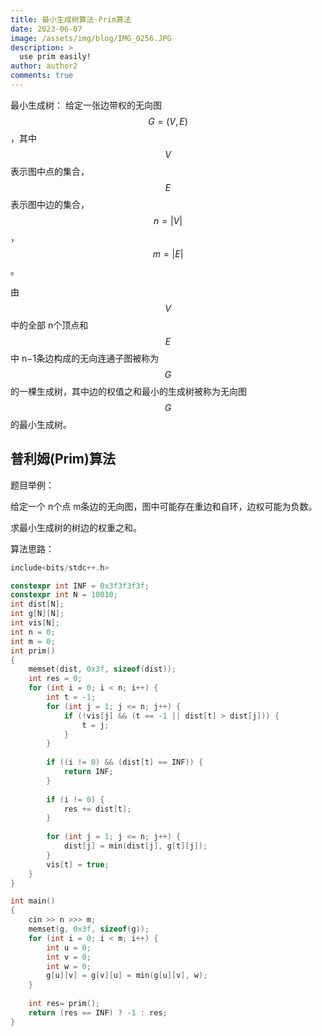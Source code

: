 ```yaml
---
title: 最小生成树算法-Prim算法
date: 2023-06-07
image: /assets/img/blog/IMG_0256.JPG
description: >
  use prim easily!
author: author2
comments: true
---
```




最小生成树： 给定一张边带权的无向图 $$G=(V,E)$$，其中 $$V$$表示图中点的集合，$$E$$ 表示图中边的集合，$$n=|V|$$，$$m=|E|$$。

由 $$V$$ 中的全部 n个顶点和 $$E$$ 中 n−1条边构成的无向连通子图被称为 $$G $$的一棵生成树，其中边的权值之和最小的生成树被称为无向图 $$G$$ 的最小生成树。



## 普利姆(Prim)算法

题目举例：

给定一个 n个点 m条边的无向图，图中可能存在重边和自环，边权可能为负数。

求最小生成树的树边的权重之和。

算法思路：

```C++
include<bits/stdc++.h>

constexpr int INF = 0x3f3f3f3f;
constexpr int N = 10010;
int dist[N];
int g[N][N];
int vis[N];
int n = 0;
int m = 0;
int prim()
{
    memset(dist, 0x3f, sizeof(dist));
    int res = 0;
    for (int i = 0; i < n; i++) {
        int t = -1;
        for (int j = 1; j <= n; j++) {
            if (!vis[j] && (t == -1 || dist[t] > dist[j])) {
                t = j;
            }
        }
        
        if ((i != 0) && (dist[t] == INF)) {
            return INF;
        }
        
        if (i != 0) {
            res += dist[t];
        }
        
        for (int j = 1; j <= n; j++) {
            dist[j] = min(dist[j], g[t][j]);
        }
        vis[t] = true;
    }
}

int main()
{
    cin >> n >>> m;
    memset(g, 0x3f, sizeof(g));
    for (int i = 0; i < m; i++) {
        int u = 0;
        int v = 0;
        int w = 0;
        g[u][v] = g[v][u] = min(g[u][v], w);
    }
    
    int res= prim();
    return (res == INF) ? -1 : res;
}
```